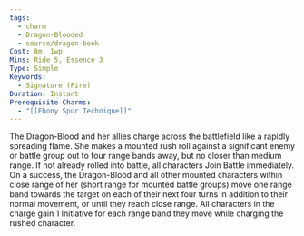 ```yaml
---
tags:
  - charm
  - Dragon-Blooded
  - source/dragon-book
Cost: 8m, 1wp
Mins: Ride 5, Essence 3
Type: Simple
Keywords:
  - Signature (Fire)
Duration: Instant
Prerequisite Charms:
  - "[[Ebony Spur Technique]]"
---
```

The Dragon-Blood and her allies charge across the battlefield like a rapidly spreading flame. She makes a mounted rush roll against a significant enemy or battle group out to four range bands away, but no closer than medium range. If not already rolled into battle, all characters Join Battle immediately. On a success, the Dragon-Blood and all other mounted characters within close range of her (short range for mounted battle groups) move one range band towards the target on each of their next four turns in addition to their normal movement, or until they reach close range. All characters in the charge gain 1 Initiative for each range band they move while charging the rushed character.